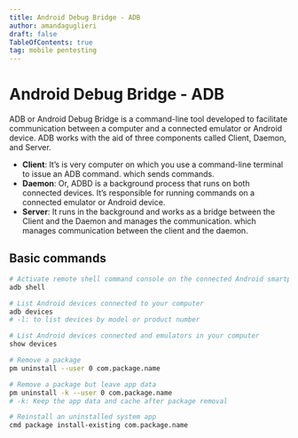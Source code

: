 ```yaml
---
title: Android Debug Bridge - ADB 
author: amandaguglieri
draft: false
TableOfContents: true
tag: mobile pentesting 
---
```


# Android Debug Bridge - ADB

ADB or Android Debug Bridge is a command-line tool developed to facilitate communication between a computer and a connected emulator or Android device. ADB works with the aid of three components called Client, Daemon, and Server.

- **Client**: It’s is very computer on which you use a command-line terminal to issue an ADB command. which sends commands.
- **Daemon**: Or, ADBD is a background process that runs on both connected devices. It’s responsible for running commands on a connected emulator or Android device.
- **Server**: It runs in the background and works as a bridge between the Client and the Daemon and manages the communication. which manages communication between the client and the daemon.


## Basic commands


```bash
# Activate remote shell command console on the connected Android smartphone or tablet.
adb shell

# List Android devices connected to your computer
adb devices
# -l: to list devices by model or product number

# List Android devices connected and emulators in your computer
show devices

# Remove a package
pm uninstall --user 0 com.package.name

# Remove a package but leave app data 
pm uninstall -k --user 0 com.package.name
# -k: Keep the app data and cache after package removal

# Reinstall an uninstalled system app
cmd package install-existing com.package.name
```